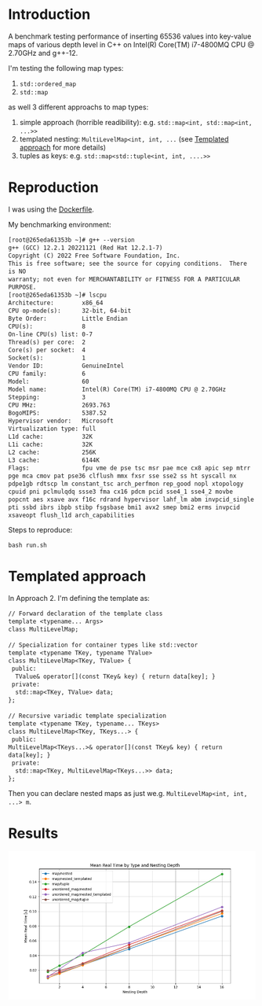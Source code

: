 
# Introduction

A benchmark testing performance of inserting 65536 values into key-value maps of various depth level in C++ on Intel(R) Core(TM) i7-4800MQ CPU @ 2.70GHz and g++-12.

I'm testing the following map types:
 1. `std::ordered_map`
 2. `std::map`

as well 3 different approachs to map types:
 1. simple approach (horrible readibility): e.g. `std::map<int, std::map<int, ...>>`
 2. templated nesting: `MultiLevelMap<int, int, ...` (see [Templated approach](#templated-approach) for more details)
 3. tuples as keys: e.g. `std::map<std::tuple<int, int, ....>>`

# Reproduction

I was using the [Dockerfile](Dockerfile).

My benchmarking environment:

```
[root@265eda61353b ~]# g++ --version
g++ (GCC) 12.2.1 20221121 (Red Hat 12.2.1-7)
Copyright (C) 2022 Free Software Foundation, Inc.
This is free software; see the source for copying conditions.  There is NO
warranty; not even for MERCHANTABILITY or FITNESS FOR A PARTICULAR PURPOSE.
[root@265eda61353b ~]# lscpu
Architecture:        x86_64
CPU op-mode(s):      32-bit, 64-bit
Byte Order:          Little Endian
CPU(s):              8
On-line CPU(s) list: 0-7
Thread(s) per core:  2
Core(s) per socket:  4
Socket(s):           1
Vendor ID:           GenuineIntel
CPU family:          6
Model:               60
Model name:          Intel(R) Core(TM) i7-4800MQ CPU @ 2.70GHz
Stepping:            3
CPU MHz:             2693.763
BogoMIPS:            5387.52
Hypervisor vendor:   Microsoft
Virtualization type: full
L1d cache:           32K
L1i cache:           32K
L2 cache:            256K
L3 cache:            6144K
Flags:               fpu vme de pse tsc msr pae mce cx8 apic sep mtrr pge mca cmov pat pse36 clflush mmx fxsr sse sse2 ss ht syscall nx pdpe1gb rdtscp lm constant_tsc arch_perfmon rep_good nopl xtopology cpuid pni pclmulqdq ssse3 fma cx16 pdcm pcid sse4_1 sse4_2 movbe popcnt aes xsave avx f16c rdrand hypervisor lahf_lm abm invpcid_single pti ssbd ibrs ibpb stibp fsgsbase bmi1 avx2 smep bmi2 erms invpcid xsaveopt flush_l1d arch_capabilities
```

Steps to reproduce:
```
bash run.sh
```

# Templated approach

In Approach 2. I'm defining the template as:
```
// Forward declaration of the template class
template <typename... Args>
class MultiLevelMap;

// Specialization for container types like std::vector
template <typename TKey, typename TValue>
class MultiLevelMap<TKey, TValue> {
 public:
  TValue& operator[](const TKey& key) { return data[key]; }
 private:
  std::map<TKey, TValue> data;
};

// Recursive variadic template specialization
template <typename TKey, typename... TKeys>
class MultiLevelMap<TKey, TKeys...> {
 public:
MultiLevelMap<TKeys...>& operator[](const TKey& key) { return data[key]; }
 private:
  std::map<TKey, MultiLevelMap<TKeys...>> data;
};
```

Then you can declare nested maps as just we.g. `MultiLevelMap<int, int, ...> m`.

# Results

![](out100.png)
